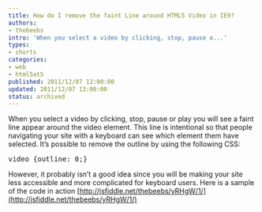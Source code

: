 ```yaml
---
title: How do I remove the faint Line around HTML5 Video in IE9?
authors:
- thebeebs
intro: 'When you select a video by clicking, stop, pause o...'
types:
- shorts
categories:
- web
- html5at5
published: 2011/12/07 12:00:00
updated: 2011/12/07 13:00:00
status: archived
---
```


When you select a video by clicking, stop, pause or play you will see a faint line appear around the video element. This line is intentional so that people navigating your site with a keyboard can see which element them have selected. It&rsquo;s possible to remove the outline by using the following CSS:

<div style="margin: 0px; display: inline; float: none; padding: 0px;" id="scid:f32c3428-b7e9-4f15-a8ea-c502c7ff2e88:0e220f89-c487-4c87-8ae5-f2a1d7a6efe9" class="wlWriterEditableSmartContent">
<pre class="brush: javascript;">video {outline: 0;} </pre>
</div>

However, it probably isn&rsquo;t a good idea since you will be making your site less accessible and more complicated for keyboard users. Here is a sample of the code in action [http://jsfiddle.net/thebeebs/yRHgW/1/](http://jsfiddle.net/thebeebs/yRHgW/1/)